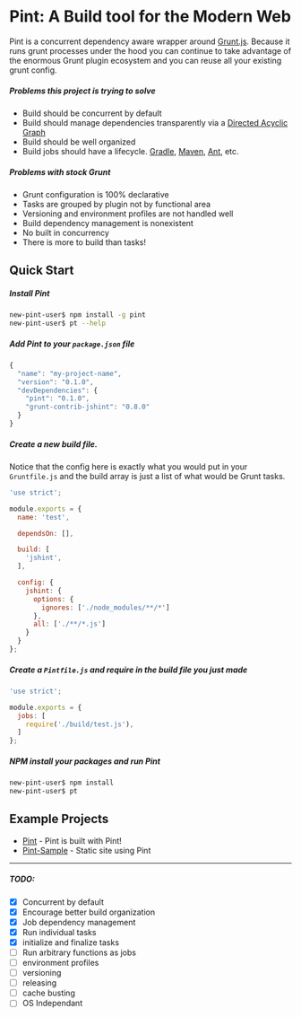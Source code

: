 # Pint: A Build tool for the Modern Web

Pint is a concurrent dependency aware wrapper around [Grunt.js](http://http://gruntjs.com/). Because it runs grunt processes under the hood you can continue to take advantage of the enormous Grunt plugin ecosystem and you can reuse all your existing grunt config.  

##### Problems this project is trying to solve

* Build should be concurrent by default
* Build should manage dependencies transparently via a [Directed Acyclic Graph](http://en.wikipedia.org/wiki/Directed_acyclic_graph)
* Build should be well organized
* Build jobs should have a lifecycle. [Gradle](http://www.gradle.org/docs/current/userguide/build_lifecycle.html), [Maven](http://maven.apache.org/guides/introduction/introduction-to-the-lifecycle.html), [Ant](http://ant.apache.org/easyant/history/trunk/ref/Defaultlifecycle.html), etc. 

##### Problems with stock Grunt

* Grunt configuration is 100% declarative
* Tasks are grouped by plugin not by functional area
* Versioning and environment profiles are not handled well
* Build dependency management is nonexistent
* No built in concurrency
* There is more to build than tasks!

## Quick Start

##### Install Pint

```bash
new-pint-user$ npm install -g pint
new-pint-user$ pt --help
```


##### Add Pint to your `package.json` file


```javascript
{
  "name": "my-project-name",
  "version": "0.1.0",
  "devDependencies": {
    "pint": "0.1.0",
    "grunt-contrib-jshint": "0.8.0"
  }
}

```

##### Create a new build file. 
Notice that the config here is exactly what you would put in your `Gruntfile.js` and the build array is just a list of what would be Grunt tasks.

```javascript
'use strict';

module.exports = {
  name: 'test',

  dependsOn: [],

  build: [
    'jshint',
  ],

  config: {
    jshint: {
      options: {
        ignores: ['./node_modules/**/*']
      },
      all: ['./**/*.js']
    }
  }
};
```

##### Create a `Pintfile.js` and require in the build file you just made

```javascript
'use strict';

module.exports = {
  jobs: [
    require('./build/test.js'),
  ]
};

```

##### NPM install your packages and run Pint

```bash
new-pint-user$ npm install
new-pint-user$ pt
```


## Example Projects
* [Pint](https://github.com/baer/pint) - Pint is built with Pint!
* [Pint-Sample](https://github.com/baer/pint-sample.com) - Static site using Pint

---

##### TODO:
- [x] Concurrent by default
- [x] Encourage better build organization
- [x] Job dependency management
- [x] Run individual tasks
- [x] initialize and finalize tasks
- [ ] Run arbitrary functions as jobs
- [ ] environment profiles
- [ ] versioning
- [ ] releasing
- [ ] cache busting
- [ ] OS Independant
